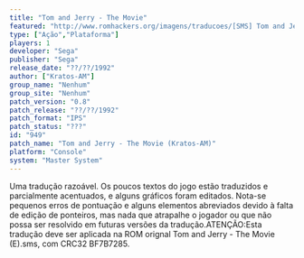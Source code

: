 ```yaml
---
title: "Tom and Jerry - The Movie"
featured: "http://www.romhackers.org/imagens/traducoes/[SMS] Tom and Jerry - The Movie - Kratos-AM - 1.png"
type: ["Ação","Plataforma"]
players: 1
developer: "Sega"
publisher: "Sega"
release_date: "??/??/1992"
author: ["Kratos-AM"]
group_name: "Nenhum"
group_site: "Nenhum"
patch_version: "0.8"
patch_release: "??/??/1992"
patch_format: "IPS"
patch_status: "???"
id: "949"
patch_name: "Tom and Jerry - The Movie (Kratos-AM)"
platform: "Console"
system: "Master System"
---
```


Uma tradução razoável. Os poucos textos do jogo estão traduzidos e parcialmente acentuados, e alguns gráficos foram editados. Nota-se pequenos erros de pontuação e alguns elementos abreviados devido à falta de edição de ponteiros, mas nada que atrapalhe o jogador ou que não possa ser resolvido em futuras versões da tradução.ATENÇÃO:Esta tradução deve ser aplicada na ROM orignal Tom and Jerry - The Movie (E).sms, com CRC32 BF7B7285.